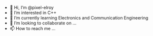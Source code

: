 - 👋 Hi, I’m @pixel-elroy
- 👀 I’m interested in C++
- 🌱 I’m currently learning Electronics and Communication Engineering
- 💞️ I’m looking to collaborate on ...
- 📫 How to reach me ...

<!---
pixel-elroy/pixel-elroy is a ✨ special ✨ repository because its `README.md` (this file) appears on your GitHub profile.
You can click the Preview link to take a look at your changes.
--->

